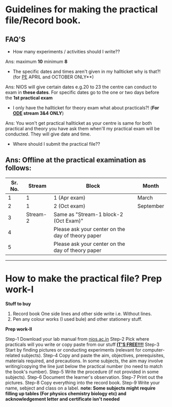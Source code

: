 # Guidelines for making the practical file/Record book.

## FAQ'S 
- How many experiments / activities should I write??

Ans: maximum **10**
     minimum **8**

- The specific dates and times aren't given in my hallticket why is that?! (for [PE](https://nios-students.pages.dev/wiki/Exams-Assignments#pe-public-examination) APRIL and  OCTOBER ONLY**)

Ans: NIOS will give certain dates e.g.20 to 23 the centre can conduct to exam in **these dates**. For specific dates go to the one or two days before the **1st practical exam**

- I only have the hallticket for theory exam what about practicals?! (**For [ODE](https://nios-students.pages.dev/wiki/Exams-Assignments#ode-on-demand-examination) stream 3&4 ONLY**)

Ans: You won't get practical hallticket as your centre is same for both practical and theory you have ask them when'll  my practical exam will be conducted. They will give date and time.

- Where should I submit the practical file??

Ans: Offline at the practical examination as follows:
-----------------------------
| Sr. No. | Stream     | Block                | Month      |
|---------|------------|----------------------|------------|
| 1       | 1          | 1 (Apr exam)          | March      |
| 2       | 1          | 2 (Oct exam)          | September  |
| 3       | Stream-2   | Same as "Stream-1 block-2 (Oct Exam)" | |
| 4       |            | Please ask your center on the day of theory paper | |
| 5       |            | Please ask your center on the day of theory paper | |
--------------------------------

# How to make the practical file? Prep work-I
 
**Stuff to buy**

1. Record book 
One side lines and other side write i.e. Without lines.
2. Pen any colour works (I used bule) and other stationery stuff.

**Prep work-II**

Step-1 Download your lab manual from [nios.ac.in](https://nios.ac.in/online-course-material.aspx#maincontent)
Step-2 Pick where practicals will you write or copy paste from our stuff [**IT'S FREE!!!!**](https://nios-students.pages.dev/wiki/other-materials)
Step-3 Start by finding pictures or conducting experiments (relevant for computer-related subjects).
Step-4 Copy and paste the aim, objectives, prerequisites, materials required, and precautions. In some subjects, the aim may involve writing/copying the line just below the practical number (no need to match the book's number).
Step-5 Write the procedure (if not provided in some subjects).
Step-6 Document the learner's observation.
Step-7 Print out the pictures.
Step-8 Copy everything into the record book.
Step-9 Write your name, sebject and class on a label.
**note: Some subjects might require filling up tables (For physics chemistry biology etc) and acknowledgement letter and certificate isn't needed**




